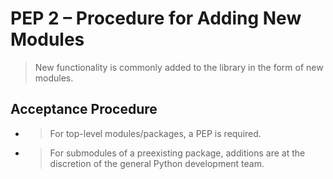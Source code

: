 # PEP 2 – Procedure for Adding New Modules

> New functionality is commonly added to the library in the form of new modules.

## Acceptance Procedure

- > For top-level modules/packages, a PEP is required.
- > For submodules of a preexisting package, additions are at the discretion of the general Python development team.
